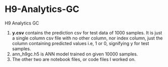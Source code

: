 # H9-Analytics-GC
H9 Analytics GC

1. **y.csv** contains the prediction csv for test data of 1000 samples. It is just a single column csv file with no other column, nor index column, just the column containing predicted values i.e, 1 or 0, signifying y for test samples.
2. ann_h9gc.h5 is ANN model trained on given 10000 samples. 
3. The other two are notebook files, or code files I worked on.
